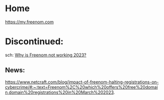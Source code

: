 # Home
https://my.freenom.com

# Discontinued:
sch: [Why is Freenom not working 2023?](https://www.google.com/search?q=Why+is+Freenom+not+working+2023%3F)

## News:
https://www.netcraft.com/blog/impact-of-freenom-halting-registrations-on-cybercrime/#:~:text=Freenom%2C%20which%20offers%20free%20domain,domain%20registrations%20in%20March%202023.
